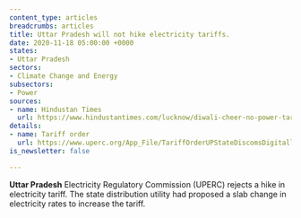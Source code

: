 ```yaml
---
content_type: articles
breadcrumbs: articles
title: Uttar Pradesh will not hike electricity tariffs.
date: 2020-11-18 05:00:00 +0000
states:
- Uttar Pradesh
sectors:
- Climate Change and Energy
subsectors:
- Power
sources:
- name: Hindustan Times
  url: https://www.hindustantimes.com/lucknow/diwali-cheer-no-power-tarrif-hike-slabs-unchanged-in-uttar-pradesh/story-HZKyRMNnMhV0Anp3KHagIJ.html
details:
- name: Tariff order
  url: https://www.uperc.org/App_File/TariffOrderUPStateDiscomsDigitallySigned-pdf11112020121317PM.pdf
is_newsletter: false

---
```

**Uttar Pradesh** Electricity Regulatory Commission (UPERC) rejects a hike in electricity tariff. The state distribution utility had proposed a slab change in electricity rates to increase the tariff.
